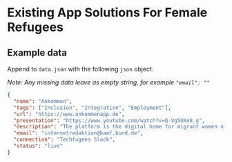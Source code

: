 # Existing App Solutions For Female Refugees

## Example data

Append to `data.json` with the following `json` object.

*Note: Any missing data leave as empty string, for example `"email": ""`*

```json
{
  "name": "Ankommen",
  "tags": ["Inclusion", "Integration", "Employment"],      
  "url": "https://www.ankommenapp.de",      
  "presentation": "https://www.youtube.com/watch?v=Q-Vg5UXe8_g",      
  "description": "The platform is the digital home for migrant women offering everything they need to create their social and professional future in Germany",      
  "email": "internetredaktion@bamf.bund.de",      
  "connection": "Techfugees Slack",      
  "status": "live"
}
```
